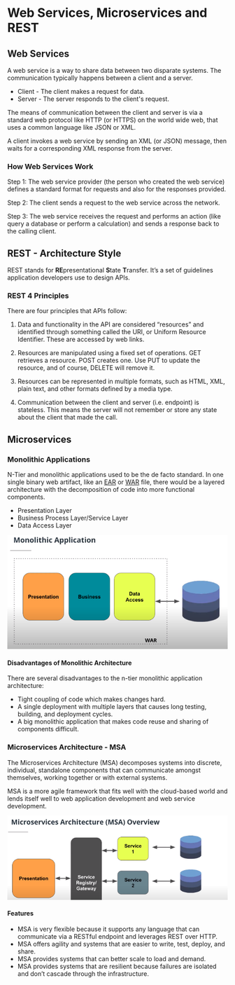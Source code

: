 # Web Services, Microservices and REST 
## Web Services
A web service is a way to share data between two disparate systems. The communication typically happens between a client and a server.

-   Client - The client makes a request for data.
-   Server - The server responds to the client's request.

The means of communication between the client and server is via a standard web protocol like HTTP (or HTTPS) on the world wide web, that uses a common language like JSON or XML.

A client invokes a web service by sending an XML (or JSON) message, then waits for a corresponding XML response from the server.

### How Web Services Work

Step 1: The web service provider (the person who created the web service) defines a standard format for requests and also for the responses provided.

Step 2: The client sends a request to the web service across the network.

Step 3: The web service receives the request and performs an action (like query a database or perform a calculation) and sends a response back to the calling client.

## REST - Architecture Style
REST stands for **RE**presentational **S**tate **T**ransfer. It’s a set of guidelines application developers use to design APIs.

### REST 4 Principles
There are four principles that APIs follow:
1.  Data and functionality in the API are considered “resources” and identified through something called the URI, or Uniform Resource Identifier. These are accessed by web links.

2.  Resources are manipulated using a fixed set of operations. GET retrieves a resource. POST creates one. Use PUT to update the resource, and of course, DELETE will remove it.

3.  Resources can be represented in multiple formats, such as HTML, XML, plain text, and other formats defined by a media type.

4. Communication between the client and server (i.e. endpoint) is stateless. This means the server will not remember or store any state about the client that made the call.

## Microservices
### Monolithic Applications
N-Tier and monolithic applications used to be the de facto standard. In one single binary web artifact, like an  [EAR](https://en.wikipedia.org/wiki/EAR_(file_format))  or  [WAR](https://en.wikipedia.org/wiki/WAR_(file_format))  file, there would be a layered architecture with the decomposition of code into more functional components.

-   Presentation Layer
-   Business Process Layer/Service Layer
-   Data Access Layer

![](resources/monolithic-architecture.png)

#### Disadvantages of Monolithic Architecture
There are several disadvantages to the n-tier monolithic application architecture:

-   Tight coupling of code which makes changes hard.
-   A single deployment with multiple layers that causes long testing, building, and deployment cycles.
-   A big monolithic application that makes code reuse and sharing of components difficult.

### Microservices Architecture - MSA
The Microservices Architecture (MSA) decomposes systems into discrete, individual, standalone components that can communicate amongst themselves, working together or with external systems.

MSA is a more agile framework that fits well with the cloud-based world and lends itself well to web application development and web service development.

![](resources/msa-architecture.png)

#### Features
-   MSA is very flexible because it supports any language that can communicate via a RESTful endpoint and leverages REST over HTTP.
-   MSA offers agility and systems that are easier to write, test, deploy, and share.
-   MSA provides systems that can better scale to load and demand.
-   MSA provides systems that are resilient because failures are isolated and don’t cascade through the infrastructure.

